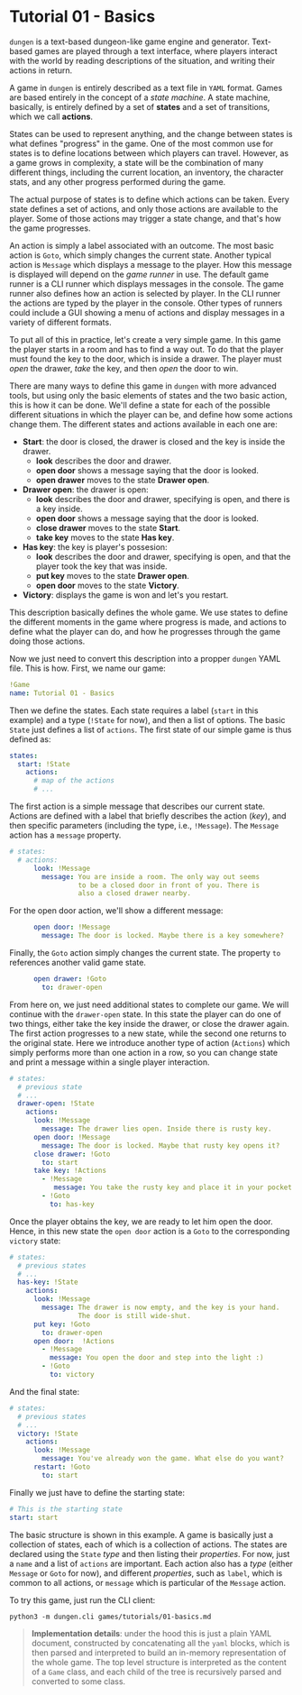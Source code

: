 # Tutorial 01 - Basics

`dungen` is a text-based dungeon-like game engine and generator. Text-based games are played through a text interface, where players interact with the world by reading descriptions of the situation, and writing their actions in return.

A game in `dungen` is entirely described as a text file in `YAML` format.
Games are based entirely in the concept of a *state machine*. A state machine, basically, is entirely defined by a set of **states** and a set of transitions, which we call **actions**.

States can be used to represent anything, and the change between states is what defines "progress" in the game. One of the most common use for states is to define locations between which players can travel. However, as a game grows in complexity, a state will be the combination of many different things, including the current location, an inventory, the character stats, and any other progress performed during the game.

The actual purpose of states is to define which actions can be taken. Every state defines a set of actions, and only those actions are available to the player. Some of those actions may trigger a state change, and that's how the game progresses.

An action is simply a label associated with an outcome. The most basic action is `Goto`, which simply changes the current state. Another typical action is `Message` which displays a message to the player. How this message is displayed will depend on the *game runner* in use. The default game runner is a CLI runner which displays messages in the console. The game runner also defines how an action is selected by player. In the CLI runner the actions are typed by the player in the console. Other types of runners could include a GUI showing a menu of actions and display messages in a variety of different formats.

To put all of this in practice, let's create a very simple game. In this game the player starts in a room and has to find a way out. To do that the player must found the key to the door, which is inside a drawer. The player must *open* the drawer, *take* the key, and then *open* the door to win.

There are many ways to define this game in `dungen` with more advanced tools, but using only the basic elements of states and the two basic action, this is how it can be done. We'll define a state for each of the possible different situations in which the player can be, and define how some actions change them. The different states and actions available in each one are:

* **Start**: the door is closed, the drawer is closed and the key is inside the drawer.
  * **look** describes the door and drawer.
  * **open door** shows a message saying that the door is looked.
  * **open drawer** moves to the state **Drawer open**.
* **Drawer open**: the drawer is open:
  * **look** describes the door and drawer, specifying is open, and there is a key inside.
  * **open door** shows a message saying that the door is looked.
  * **close drawer** moves to the state **Start**.
  * **take key** moves to the state **Has key**.
* **Has key**: the key is player's possesion:
  * **look** describes the door and drawer, specifying is open, and that the player took the key that was inside.
  * **put key** moves to the state **Drawer open**.
  * **open door** moves to the state **Victory**.
* **Victory**: displays the game is won and let's you restart.

This description basically defines the whole game. We use states to define the different moments in the game where progress is made, and actions to define what the player can do, and how he progresses through the game doing those actions.

Now we just need to convert this description into a propper `dungen` YAML file. This is how.
First, we name our game:

```yaml
!Game
name: Tutorial 01 - Basics
```

Then we define the states. Each state requires a label (`start` in this example) and a type (`!State` for now), and then a list of options. The basic `State` just defines a list of `actions`. The first state of our simple game is thus defined as:

```yaml
states:
  start: !State
    actions:
      # map of the actions
      # ...
```

The first action is a simple message that describes our current state. Actions are defined with a label that briefly describes the action (_key_), and then specific parameters (including the type, i.e., `!Message`). The `Message` action has a `message` property.

```yaml
# states:
  # actions:
      look: !Message
        message: You are inside a room. The only way out seems
                 to be a closed door in front of you. There is
                 also a closed drawer nearby.
```

For the open door action, we'll show a different message:

```yaml
      open door: !Message
        message: The door is locked. Maybe there is a key somewhere?
```

Finally, the `Goto` action simply changes the current state. The property `to` references another valid game state.

```yaml
      open drawer: !Goto
        to: drawer-open
```

From here on, we just need additional states to complete our game. We will continue with the `drawer-open` state. In this state the player can do one of two things, either take the key inside the drawer, or close the drawer again. The first action progresses to a new state, while the second one returns to the original state. Here we introduce another type of action (`Actions`) which simply performs more than one action in a row, so you can change state and print a message within a single player interaction.


```yaml
# states:
  # previous state
  # ...
  drawer-open: !State
    actions:
      look: !Message
        message: The drawer lies open. Inside there is rusty key.
      open door: !Message
        message: The door is locked. Maybe that rusty key opens it?
      close drawer: !Goto
        to: start
      take key: !Actions
        - !Message
           message: You take the rusty key and place it in your pocket.
        - !Goto
          to: has-key
```

Once the player obtains the key, we are ready to let him open the door. Hence, in this new state the `open door` action is a `Goto` to the corresponding `victory` state:

```yaml
# states:
  # previous states
  # ...
  has-key: !State
    actions:
      look: !Message
        message: The drawer is now empty, and the key is your hand.
                 The door is still wide-shut.
      put key: !Goto
        to: drawer-open
      open door:  !Actions
        - !Message
          message: You open the door and step into the light :)
        - !Goto
          to: victory
```

And the final state:

```yaml
# states:
  # previous states
  # ...
  victory: !State
    actions:
      look: !Message
        message: You've already won the game. What else do you want?
      restart: !Goto
        to: start
```

Finally we just have to define the starting state:

```yaml
# This is the starting state
start: start
```

The basic structure is shown in this example. A game is basically just a collection of states, each of which is a collection of actions. The states are declared using the `State` *type* and then listing their *properties*. For now, just a `name` and a list of `actions` are important. Each action also has a *type* (either `Message` or `Goto` for now), and different *properties*, such as `label`, which is common to all actions, or `message` which is particular of the `Message` action.

To try this game, just run the CLI client:

    python3 -m dungen.cli games/tutorials/01-basics.md

> **Implementation details**: under the hood this is just a plain YAML document, constructed by concatenating all the `yaml` blocks, which is then parsed and interpreted to build an in-memory representation of the whole game. The top level structure is interpreted as the content of a `Game` class, and each child of the tree is recursively parsed and converted to some class.
